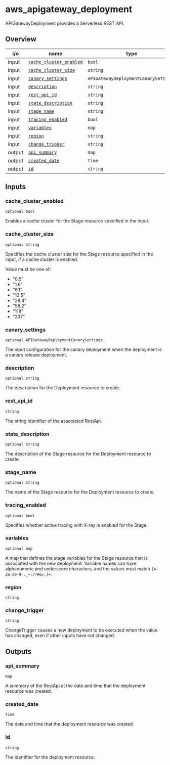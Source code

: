 <!-- This file was generated by structdoc. DO NOT EDIT. -->
<!-- For changes modify apigateway_deployment.go instead. -->

# aws_apigateway_deployment

APIGatewayDeployment provides a Serverless REST API.

## Overview

| i/o | name | type | required |
| --- | ---- | ---- | -------: |
| input | [`cache_cluster_enabled`](#cache_cluster_enabled) | `bool` |  |
| input | [`cache_cluster_size`](#cache_cluster_size) | `string` |  |
| input | [`canary_settings`](#canary_settings) | `APIGatewayDeploymentCanarySettings` |  |
| input | [`description`](#description) | `string` |  |
| input | [`rest_api_id`](#rest_api_id) | `string` | required |
| input | [`state_description`](#state_description) | `string` |  |
| input | [`stage_name`](#stage_name) | `string` |  |
| input | [`tracing_enabled`](#tracing_enabled) | `bool` |  |
| input | [`variables`](#variables) | `map` |  |
| input | [`region`](#region) | `string` | required |
| input | [`change_trigger`](#change_trigger) | `string` | required |
| output | [`api_summary`](#api_summary) | `map` ||
| output | [`created_date`](#created_date) | `time` ||
| output | [`id`](#id) | `string` ||


## Inputs

### cache_cluster_enabled

`optional bool`

Enables a cache cluster for the Stage resource specified in the input.

### cache_cluster_size

`optional string`

Specifies the cache cluster size for the Stage resource specified in the
input, if a cache cluster is enabled.

Value must be one of:
- "0.5"
- "1.6"
- "6.1"
- "13.5"
- "28.4"
- "58.2"
- "118"
- "237"

### canary_settings

`optional APIGatewayDeploymentCanarySettings`

The input configuration for the canary deployment when the deployment is
a canary release deployment.

### description

`optional string`

The description for the Deployment resource to create.

### rest_api_id

`string`

The string identifier of the associated RestApi.

### state_description

`optional string`

The description of the Stage resource for the Deployment resource to
create.

### stage_name

`optional string`

The name of the Stage resource for the Deployment resource to create.

### tracing_enabled

`optional bool`

Specifies whether active tracing with X-ray is enabled for the Stage.

### variables

`optional map`

A map that defines the stage variables for the Stage resource that is
associated with the new deployment. Variable names can have alphanumeric
and underscore characters, and the values must match
`[A-Za-z0-9-._~:/?#&=,]+`.

### region

`string`



### change_trigger

`string`

ChangeTrigger causes a new deployment to be executed when the value has
changed, even if other inputs have not changed.

## Outputs

### api_summary

`map`

A summary of the RestApi at the date and time that the deployment resource
was created.
### created_date

`time`

The date and time that the deployment resource was created.
### id

`string`

The identifier for the deployment resource.
